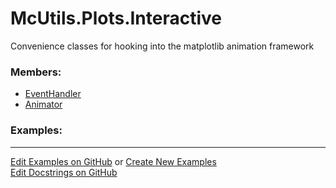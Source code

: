 # <a id="McUtils.Plots.Interactive">McUtils.Plots.Interactive</a>
    
Convenience classes for hooking into the matplotlib animation framework

### Members:

  - [EventHandler](Interactive/EventHandler.md)
  - [Animator](Interactive/Animator.md)

### Examples:



___

[Edit Examples on GitHub](https://github.com/McCoyGroup/References/edit/gh-pages/Documentation/examples/McUtils/Plots/Interactive.md) or 
[Create New Examples](https://github.com/McCoyGroup/References/new/gh-pages/?filename=Documentation/examples/McUtils/Plots/Interactive.md) <br/>
[Edit Docstrings on GitHub](https://github.com/McCoyGroup/McUtils/edit/master/Plots/Interactive/__init__.py?message=Update%20Docs)